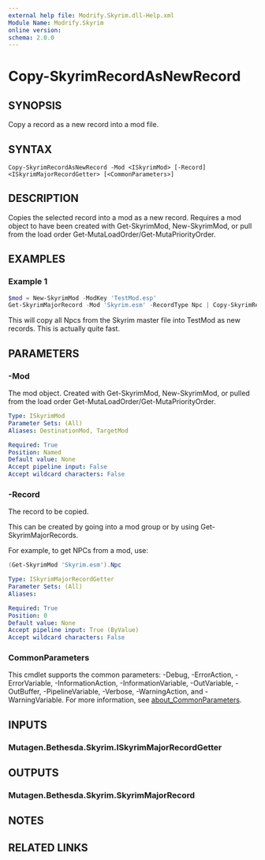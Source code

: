 ```yaml
---
external help file: Modrify.Skyrim.dll-Help.xml
Module Name: Modrify.Skyrim
online version:
schema: 2.0.0
---
```


# Copy-SkyrimRecordAsNewRecord

## SYNOPSIS
Copy a record as a new record into a mod file.

## SYNTAX

```
Copy-SkyrimRecordAsNewRecord -Mod <ISkyrimMod> [-Record] <ISkyrimMajorRecordGetter> [<CommonParameters>]
```

## DESCRIPTION
Copies the selected record into a mod as a new record. Requires a mod object to have been created with Get-SkyrimMod, New-SkyrimMod, or pull from the load order Get-MutaLoadOrder/Get-MutaPriorityOrder.

## EXAMPLES

### Example 1
```powershell
$mod = New-SkyrimMod -ModKey 'TestMod.esp'
Get-SkyrimMajorRecord -Mod 'Skyrim.esm' -RecordType Npc | Copy-SkyrimRecordAsNewRecord -Mod $mod
```

This will copy all Npcs from the Skyrim master file into TestMod as new records. This is actually quite fast.

## PARAMETERS

### -Mod
The mod object. Created with Get-SkyrimMod, New-SkyrimMod, or pulled from the load order Get-MutaLoadOrder/Get-MutaPriorityOrder.

```yaml
Type: ISkyrimMod
Parameter Sets: (All)
Aliases: DestinationMod, TargetMod

Required: True
Position: Named
Default value: None
Accept pipeline input: False
Accept wildcard characters: False
```

### -Record
The record to be copied.

This can be created by going into a mod group or by using Get-SkyrimMajorRecords.

For example, to get NPCs from a mod, use:

```powershell
(Get-SkyrimMod 'Skyrim.esm').Npc
```

```yaml
Type: ISkyrimMajorRecordGetter
Parameter Sets: (All)
Aliases:

Required: True
Position: 0
Default value: None
Accept pipeline input: True (ByValue)
Accept wildcard characters: False
```

### CommonParameters
This cmdlet supports the common parameters: -Debug, -ErrorAction, -ErrorVariable, -InformationAction, -InformationVariable, -OutVariable, -OutBuffer, -PipelineVariable, -Verbose, -WarningAction, and -WarningVariable. For more information, see [about_CommonParameters](http://go.microsoft.com/fwlink/?LinkID=113216).

## INPUTS

### Mutagen.Bethesda.Skyrim.ISkyrimMajorRecordGetter

## OUTPUTS

### Mutagen.Bethesda.Skyrim.SkyrimMajorRecord

## NOTES

## RELATED LINKS
